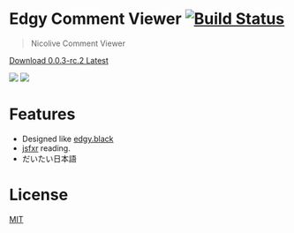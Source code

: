 # Edgy Comment Viewer [![Build Status][travis-image]][travis]

> Nicolive Comment Viewer

[Download 0.0.3-rc.2 Latest](https://github.com/59naga/edgy-comment-viewer/releases/latest)

![](https://cloud.githubusercontent.com/assets/1548478/7334802/83590b30-ebd9-11e4-9f5d-71da55764650.png)
![](https://cloud.githubusercontent.com/assets/1548478/7334804/85104aec-ebd9-11e4-997d-4bd7ff7ce0ef.png)

# Features
* Designed like [edgy.black][X]
* [jsfxr][A] reading.
* だいたい日本語

[X]: http://edgy.black/
[A]: http://github.grumdrig.com/jsfxr/

License
===
[MIT][License]

[License]: http://59naga.mit-license.org/

[travis-image]: https://travis-ci.org/59naga/edgy-comment-viewer.svg?branch=master
[travis]: https://travis-ci.org/59naga/edgy-comment-viewer
